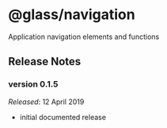 # @glass/navigation

Application navigation elements and functions

## Release Notes ##

### version 0.1.5
*Released*: 12 April 2019

* initial documented release